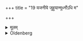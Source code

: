 +++
title = "19 यजनीये जुहुयान्मूर्ध्नोऽधि म"

+++

<details><summary>मूलम्</summary>

यजनीये जुहुयान्मूर्ध्नोऽधि म इति षड्भिर्वामदे-व्यर्ग्भिर्महाव्याहृतिभिः प्राजापत्यया च १९
</details>

<details><summary>Oldenberg</summary>

20. On the sacrificial day (i.e. the first day of the fortnight) let him make oblations with the six verses, From the head' (MB. II, 5, 1 seqq.), with the Vāmadevya verses, with the Mahāvyāhr̥tis, and with the verse sacred to Prajāpati (l.l. 8).
</details>
